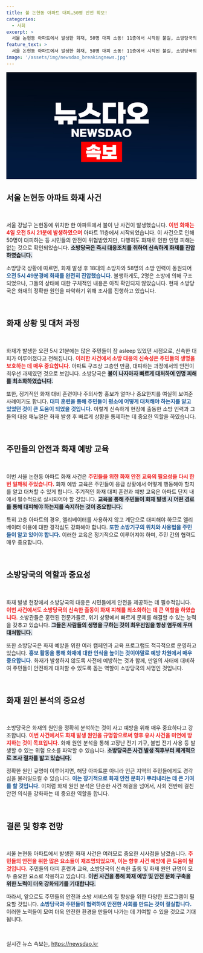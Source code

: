 ```yaml
---
title: 불 논현동 아파트 대피…50명 안전 확보!
categories:
  - 사회
excerpt: >
  서울 논현동 아파트에서 발생한 화재, 50명 대피 소동! 11층에서 시작된 불길, 소방당국의 신속한 대응으로 인명 피해는 없었지만, 화재 원인은 여전히 미궁 속. 클릭하여 자세한 내용을 확인하세요!
feature_text: >
  서울 논현동 아파트에서 발생한 화재, 50명 대피 소동! 11층에서 시작된 불길, 소방당국의 신속한 대응으로 인명 피해는 없었지만, 화재 원인은 여전히 미궁 속. 클릭하여 자세한 내용을 확인하세요!
image: '/assets/img/newsdao_breakingnews.jpg'
---
```


<p><img src="/assets/img/newsdao_breakingnews.jpg" alt="cryptoinkorea 속보" /></p>

<h2 data-ke-size="size26">서울 논현동 아파트 화재 사건</h2>

<p data-ke-size="size16">&nbsp;</p>

<p>서울 강남구 논현동에 위치한 한 아파트에서 불이 난 사건이 발생했습니다. <b><span style="color: #ee2323;">이번 화재는 4일 오전 5시 21분에 발생하였으며</span></b> 아파트 11층에서 시작되었습니다. 이 사건으로 인해 50명이 대피하는 등 시민들의 안전이 위협받았지만, 다행히도 화재로 인한 인명 피해는 없는 것으로 확인되었습니다. <b><span style="background-color: #21538527;">소방당국은 즉시 대응조치를 취하여 신속하게 화재를 진압하였습니다.</span></b> </p>

<p>소방당국 상황에 따르면, 화재 발생 후 18대의 소방차와 58명의 소방 인력이 동원되어 <b><span style="color: #1a5490;">오전 5시 49분경에 화재를 완전히 진압했습니다.</span></b> 불행하게도, 2명은 소방에 의해 구조되었으나, 그들의 상태에 대한 구체적인 내용은 아직 확인되지 않았습니다. 현재 소방당국은 화재의 정확한 원인을 파악하기 위해 조사를 진행하고 있습니다. </p>

<p data-ke-size="size16">&nbsp;</p>

<h2 data-ke-size="size26">화재 상황 및 대처 과정</h2>

<p data-ke-size="size16">&nbsp;</p>

<p>화재가 발생한 오전 5시 21분에는 많은 주민들이 잠 asleep 있었던 시점으로, 신속한 대피가 이루어졌다고 전해집니다. <b><span style="color: #ee2323;">이러한 사건에서 소방 대응의 신속성은 주민들의 생명을 보호하는 데 매우 중요합니다.</span></b> 아파트 구조상 고층인 만큼, 대피하는 과정에서의 안전이 최우선 과제였던 것으로 보입니다. 소방당국은 <b><span style="background-color: #21538527;">불이 나자마자 빠르게 대처하여 인명 피해를 최소화하였습니다.</span></b></p>

<p>또한, 정기적인 화재 대비 훈련이나 주의사항 홍보가 얼마나 중요한지를 여실히 보여준 사례이기도 합니다. <b><span style="color: #1a5490;">대피 훈련을 통해 주민들이 평소에 어떻게 대처해야 하는지를 알고 있었던 것이 큰 도움이 되었을 것입니다.</span></b> 이렇게 신속하게 현장에 출동한 소방 인력과 그들의 대응 매뉴얼은 화재 발생 후 빠르게 상황을 통제하는 데 중요한 역할을 하였습니다.</p>

<p data-ke-size="size16">&nbsp;</p>

<h2 data-ke-size="size26">주민들의 안전과 화재 예방 교육</h2>

<p data-ke-size="size16">&nbsp;</p>

<p>이번 서울 논현동 아파트 화재 사건은 <b><span style="color: #ee2323;">주민들을 위한 화재 안전 교육의 필요성을 다시 한번 일깨워 주었습니다.</span></b> 화재 예방 교육은 주민들이 응급 상황에서 어떻게 행동해야 할지를 알고 대처할 수 있게 합니다. 주기적인 화재 대피 훈련과 예방 교육은 아파트 단지 내에서 필수적으로 실시되어야 할 것입니다. <b><span style="background-color: #21538527;">교육을 통해 주민들이 화재 발생 시 어떤 경로를 통해 대피해야 하는지를 숙지하는 것이 중요합니다.</span></b></p>

<p>특히 고층 아파트의 경우, 엘리베이터를 사용하지 않고 계단으로 대피해야 하므로 엘리베이터 이용에 대한 경각심도 강화해야 합니다. <b><span style="color: #1a5490;">또한 소방기구의 위치와 사용법을 주민들이 알고 있어야 합니다.</span></b> 이러한 교육은 정기적으로 이루어져야 하며, 주민 간의 협력도 매우 중요합니다. </p>

<p data-ke-size="size16">&nbsp;</p>

<h2 data-ke-size="size26">소방당국의 역할과 중요성</h2>

<p data-ke-size="size16">&nbsp;</p>

<p>화재 발생 현장에서 소방당국의 대응은 시민들에게 안전을 제공하는 데 필수적입니다. <b><span style="color: #ee2323;">이번 사건에서도 소방당국의 신속한 출동이 화재 피해를 최소화하는 데 큰 역할을 하였습니다.</span></b> 소방관들은 훈련된 전문가들로, 위기 상황에서 빠르게 문제를 해결할 수 있는 능력을 갖추고 있습니다. <b><span style="background-color: #21538527;">그들은 사람들의 생명을 구하는 것이 최우선임을 항상 염두에 두며 대처합니다.</span></b></p>

<p>또한 소방당국은 화재 예방을 위한 여러 캠페인과 교육 프로그램도 적극적으로 운영하고 있습니다. <b><span style="color: #1a5490;">홍보 활동을 통해 화재에 대한 인식을 높이는 것이야말로 예방 차원에서 매우 중요합니다.</span></b> 화재가 발생하지 않도록 사전에 예방하는 것과 함께, 만일의 사태에 대비하여 주민들이 안전하게 대처할 수 있도록 돕는 역할이 소방당국의 사명인 것입니다. </p>

<p data-ke-size="size16">&nbsp;</p>

<h2 data-ke-size="size26">화재 원인 분석의 중요성</h2>

<p data-ke-size="size16">&nbsp;</p>

<p>소방당국은 화재의 원인을 정확히 분석하는 것이 사고 예방을 위해 매우 중요하다고 강조합니다. <b><span style="color: #ee2323;">이번 사건에서도 화재 발생 원인을 규명함으로써 향후 유사 사건을 미연에 방지하는 것이 목표입니다.</span></b> 화재 원인 분석을 통해 고장난 전기 기구, 불법 전기 사용 등 발생할 수 있는 위험 요소를 파악할 수 있습니다. <b><span style="background-color: #21538527;">소방당국은 사건 발생 직후부터 체계적으로 조사 절차를 밟고 있습니다.</span></b></p>

<p>정확한 원인 규명이 이루어지면, 해당 아파트뿐 아니라 인근 지역의 주민들에게도 경각심을 불러일으킬 수 있습니다. <b><span style="color: #1a5490;">이는 장기적으로 화재 안전 문화가 뿌리내리는 데 큰 기여를 할 것입니다.</span></b> 이처럼 화재 원인 분석은 단순한 사건 해결을 넘어서, 사회 전반에 걸친 안전 의식을 강화하는 데 중요한 역할을 합니다. </p>

<p data-ke-size="size16">&nbsp;</p>

<h2 data-ke-size="size26">결론 및 향후 전망</h2>

<p data-ke-size="size16">&nbsp;</p>

<p>서울 논현동 아파트에서 발생한 화재 사건은 여러모로 중요한 시사점을 남겼습니다. <b><span style="color: #ee2323;">주민들의 안전을 위한 많은 요소들이 재조명되었으며, 이는 향후 사건 예방에 큰 도움이 될 것입니다.</span></b> 주민들의 대피 훈련과 교육, 소방당국의 신속한 출동 및 화재 원인 규명이 모두 중요한 요소로 작용하고 있습니다. <b><span style="background-color: #21538527;">이번 사건을 통해 화재 예방 및 안전 문화 구축을 위한 노력이 더욱 강화되기를 기대합니다.</span></b></p>

<p>따라서, 앞으로도 주민들의 안전과 소방 서비스의 질 향상을 위한 다양한 프로그램이 필요할 것입니다. <b><span style="color: #1a5490;">소방당국과 주민들이 협력하여 안전한 사회를 만드는 것이 절실합니다.</span></b> 이러한 노력들이 모여 더욱 안전한 환경을 만들어 나가는 데 기여할 수 있을 것으로 기대됩니다. </p>

<p data-ke-size="size16">&nbsp;</p>
실시간 뉴스 속보는, <a href="https://newsdao.kr" rel="dofollow">https://newsdao.kr</a>


